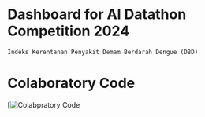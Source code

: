 # Dashboard for AI Datathon Competition 2024
```
Indeks Kerentanan Penyakit Demam Berdarah Dengue (DBD)
```

# Colaboratory Code
[![Colabpratory Code](https://colab.research.google.com/drive/1Utrt7Sxi9Ry71yYNupDaHW-gmMxz9LdL?usp=sharing)
